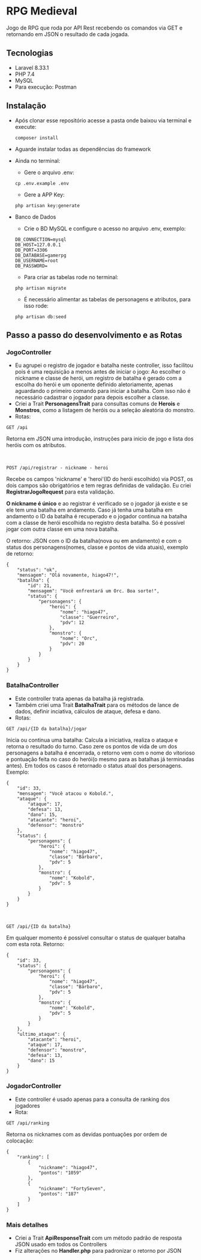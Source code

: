# RPG Medieval

Jogo de RPG que roda por API Rest recebendo os comandos via GET e retornando em JSON o resultado de cada jogada. 

## Tecnologias
- Laravel 8.33.1
- PHP 7.4
- MySQL
- Para execução: Postman

## Instalação
- Após clonar esse repositório acesse a pasta onde baixou via terminal e execute:
    ```
    composer install
    ```
- Aguarde instalar todas as dependências do framework
- Ainda no terminal:
    - Gere o arquivo .env:
    ```
    cp .env.example .env
    ```
    - Gere a APP Key:
    ```
    php artisan key:generate
    ```

- Banco de Dados
    - Crie o BD MySQL e configure o acesso no arquivo .env, exemplo:
    ```
    DB_CONNECTION=mysql
    DB_HOST=127.0.0.1
    DB_PORT=3306
    DB_DATABASE=gamerpg
    DB_USERNAME=root
    DB_PASSWORD=
    ``` 
    - Para criar as tabelas rode no terminal:
    ``` 
    php artisan migrate
    ```
    - É necessário alimentar as tabelas de personagens e atributos, para isso rode:
    ```
    php artisan db:seed
    ```

## Passo a passo do desenvolvimento e as Rotas
### JogoController
- Eu agrupei o registro de jogador e batalha neste controller, isso facilitou pois é uma requisição a menos antes de iniciar o jogo: 
Ao escolher o nickname e classe de herói, um registro de batalha é gerado com a escolha do herói e um oponente definido aletoriamente, apenas aguardando o primeiro comando para iniciar a batalha. 
Com isso não é necessário cadastrar o jogador para depois escolher a classe.
- Criei a Trait **PersonagensTrait** para consultas comuns de **Herois** e **Monstros**, como a listagem de heróis ou a seleção aleatória do monstro.
- Rotas:

```
GET /api
```
Retorna em JSON uma introdução, instruções para inicio de jogo e lista dos heróis com os atributos.

<br/>

```
POST /api/registrar - nickname - heroi 
```
Recebe os campos 'nickname' e 'heroi'(ID do herói escolhido) via POST, os dois campos são obrigatórios e tem regras definidas de validação. Eu criei **RegistrarJogoRequest** para esta validação.  

**O nickname é único** e ao registrar é verificado se o jogador já existe e se ele tem uma batalha em andamento. Caso já tenha uma batalha em andamento o ID da batalha é recuperado e o jogador continua na batalha com a classe de herói escolhida no registro desta batalha. 
Só é possível jogar com outra classe em uma nova batalha. 

O retorno: JSON com o ID da batalha(nova ou em andamento) e com o status dos personagens(nomes, classe e pontos de vida atuais), exemplo de retorno:
```
{
    "status": "ok",
    "mensagem": "Olá novamente, hiago47!",
    "batalha": {
        "id": 21,
        "mensagem": "Você enfrentará um Orc. Boa sorte!",
        "status": {
            "personagens": {
                "heroi": {
                    "nome": "hiago47",
                    "classe": "Guerreiro",
                    "pdv": 12
                },
                "monstro": {
                    "nome": "Orc",
                    "pdv": 20
                }
            }
        }
    }
}
```
    

### BatalhaController
- Este controller trata apenas da batalha já registrada. 
- Também criei uma Trait **BatalhaTrait** para os métodos de lance de dados, definir inciativa, cálculos de ataque, defesa e dano.
- Rotas:

```
GET /api/{ID da batalha}/jogar
```
Inicia ou continua uma batalha: Calcula a iniciativa, realiza o ataque e retorna o resultado do turno. 
Caso zere os pontos de vida de um dos personagens a batalha é encerrada, o retorno vem com o nome do vitorioso e pontuação feita no caso do herói(o mesmo para as batalhas já terminadas antes). 
Em todos os casos é retornado o status atual dos personagens. Exemplo:
```
{
    "id": 33,
    "mensagem": "Você atacou o Kobold.",
    "ataque": {
        "ataque": 17,
        "defesa": 13,
        "dano": 15,
        "atacante": "heroi",
        "defensor": "monstro"
    },
    "status": {
        "personagens": {
            "heroi": {
                "nome": "hiago47",
                "classe": "Bárbaro",
                "pdv": 5
            },
            "monstro": {
                "nome": "Kobold",
                "pdv": 5
            }
        }
    }
}
```

<br/>

```
GET /api/{ID da batalha}
```
Em qualquer momento é possível consultar o status de qualquer batalha com esta rota. 
Retorno:
```
{
    "id": 33,
    "status": {
        "personagens": {
            "heroi": {
                "nome": "hiago47",
                "classe": "Bárbaro",
                "pdv": 5
            },
            "monstro": {
                "nome": "Kobold",
                "pdv": 5
            }
        }
    },
    "ultimo_ataque": {
        "atacante": "heroi",
        "ataque": 17,
        "defensor": "monstro",
        "defesa": 13,
        "dano": 15
    }
}
```

### JogadorController
- Este controller é usado apenas para a consulta de ranking dos jogadores
- Rota:
```
GET /api/ranking
```
Retorna os nicknames com as devidas pontuações por ordem de colocação:
```
{
    "ranking": [
        {
            "nickname": "hiago47",
            "pontos": "1059"
        },
        {
            "nickname": "FortySeven",
            "pontos": "187"
        }
    ]
}
```

### Mais detalhes
- Criei a Trait **ApiResponseTrait** com um método padrão de resposta JSON usado em todos os Controllers 
- Fiz alterações no **Handler.php** para padronizar o retorno por JSON 
